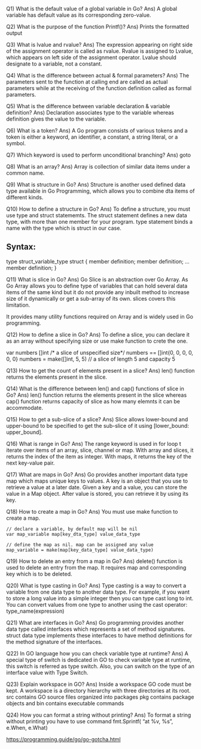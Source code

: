 Q1) What is the default value of a global variable in Go?
Ans) A global variable has default value as its corresponding zero-value.

Q2) What is the purpose of the function Printf()?
Ans) Prints the formatted output

Q3) What is lvalue and rvalue?
Ans) The expression appearing on right side of the assignment operator
    is called as rvalue. Rvalue is assigned to Lvalue, which 
    appears on left side of the assignment operator. 
    Lvalue should designate to a variable, not a constant.
    
Q4) What is the difference between actual & formal parameters?
Ans) The parameters sent to the function at calling end are called as actual parameters
    while at the receiving of the function definition called as formal parameters.
    
Q5) What is the difference between variable declaration & variable definition?
Ans) Declaration associates type to the variable whereas definition gives
   the value to the variable.
   
Q6) What is a token?
Ans) A Go program consists of various tokens and a token is either a
   keyword, an identifier, a constant, a string literal, or a symbol.
   
Q7) Which keyword is used to perform unconditional branching?
Ans) goto

Q8) What is an array?
Ans) Array is collection of similar data items under a common name.

Q9) What is structure in Go?
Ans) Structure is another used defined data type available in 
    Go Programming, which allows you to combine dta items of different kinds. 
    
Q10) How to define a structure in Go?
Ans) To define a structure, you must use type and struct statememts.
   The struct statement defines a new data type, with more than one member
   for your program. type statement binds a name with the type
   which is struct in our case. 
   
   Syntax:
   ------
   
   type struct_variable_type struct {
   member definition;
   member definition;
   ...
   member definition;
   }

Q11) What is slice in Go?
Ans) Go Slice is an abstraction over Go Array. As Go Array
  allows you to define type of variables that can hold several data
  items of the same kind but it do not provide any inbuilt method
  to increase size of it dynamically or get a sub-array of its own. 
  slices covers this limitation. 
  
  It provides many utility functions required on Array and is widely
  used in Go programming. 
  
Q12) How to define a slice in Go?
Ans) To define a slice, you can declare it as an array without specifying size or 
   use make function to crete the one. 
   
   var numbers []int /* a slice of unspecified size*/
   numbers == []int{0, 0, 0, 0, 0, 0}
   numbers = make([]int, 5, 5) // a slice of length 5 and capacity 5
   
Q13) How to get the count of elements present in a slice?
Ans) len() function returns the elements present in the slice.

Q14) What is the difference between len() and cap() functions of slice in Go?
Ans) len() function returns the elements present in the slice whereas 
     cap() function returns capacity of slice as how many elemnts it can be accommodate.
     
Q15) How to get a sub-slice of a slice?
Ans) Slice allows lower-bound and upper-bound to be specified to get the sub-slice of it
     using [lower_bound: upper_bound].
     
Q16) What is range in Go?
Ans) The range keyword is used in for loop t iterate over items of an array, slice, channel
     or map. With array and slices, it returns the index of the item as integer. 
     With maps, it returns the key of the next key-value pair. 
     
Q17) What are maps in Go?
Ans) Go provides another important data type map which maps unique keys to values. 
     A key is an object that you use to retrieve a value at  a later date. Given a key
     and a value, you can store the value in a Map object. After value is stored, you
     can retrieve it by using its key.
     
Q18) How to create a map in Go?
Ans) You must use make function to create a map.

    // declare a variable, by default map will be nil
    var map_variable map[key_dta_type] value_data_type
    
    // define the map as nil. map can be assigned any value
    map_variable = make(map[key_data_type] value_data_type)
    
Q19) How to delete an entry from a map in Go?
Ans) delete() function is used to delete an entry from the map. 
     It requires map and corresponding key which is to be deleted.

Q20) What is type casting in Go?
Ans) Type casting is a way to convert a variable from one data type to another data type.
     For example, if you want to store a long value into a simple integer then you can
     type cast long to int. You can convert values from one type to another using the 
     cast operator:
         type_name(expression)

Q21) What are interfaces in Go?
Ans) Go programming provides another data type called interfaces which represents a set
     of method signatures. struct data type implements these interfaces to have method
     definitions for the method signature of the interfaces.
     
Q22) In GO language how you can check variable type at runtime?
Ans) A special type of switch is dedicated in GO to check variable type at runtime, 
     this switch is referred as type switch.  Also, you can switch on the type of 
     an interface value with Type Switch.

Q23) Explain workspace in GO?
Ans) Inside a workspace GO code must be kept.  A workspace is a directory hierarchy 
     with three directories at its root.
         src contains GO source files organized into packages
         pkg contains package objects and
         bin contains executable commands
         
Q24) How you can format a string without printing?
Ans) To format a string without printing you have to use command
        fmt.Sprintf( “at %v, %s”, e.When, e.What)
     
https://programming.guide/go/go-gotcha.html